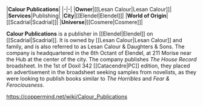 |**Calour Publications**|
|-|-|
|**Owner**|[[Lesan Calour\|Lesan Calour]]|
|**Services**|Publishing|
|**City**|[[Elendel\|Elendel]]|
|**World of Origin**|[[Scadrial\|Scadrial]]|
|**Universe**|[[Cosmere\|Cosmere]]|

**Calour Publications** is a publisher in [[Elendel\|Elendel]] on [[Scadrial\|Scadrial]]. It is owned by [[Lesan Calour\|Lesan Calour]] and family, and is also referred to as Lesan Calour & Daughters & Sons. The company is headquartered in the 6th Octant of Elendel, at 211 Morise near the Hub at the center of the city.
The company publishes *The House Record* broadsheet. In the 1st of Doxil 342 [[Catacendre\|PC]] edition, they placed an advertisement in the broadsheet seeking samples from novelists, as they were looking to publish books similar to *The Horribles* and *Fear & Ferociousness*.



https://coppermind.net/wiki/Calour_Publications